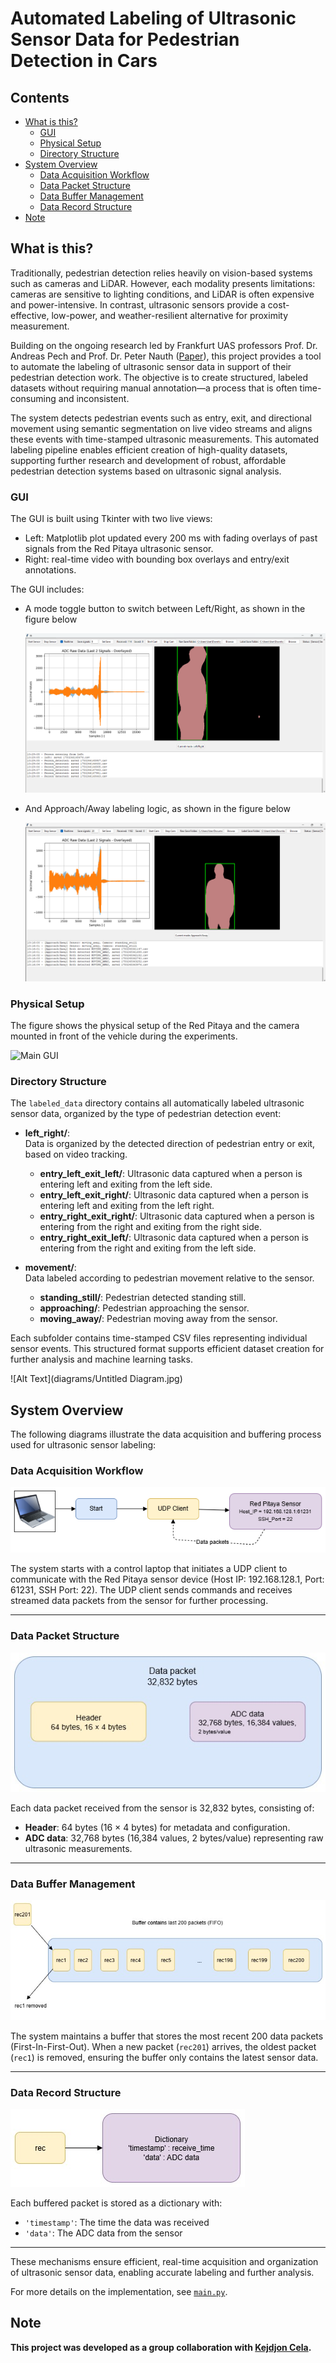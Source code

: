 # Automated Labeling of Ultrasonic Sensor Data for Pedestrian Detection in Cars

## Contents

*   [What is this?](#what-is-this)
    *   [GUI](#gui)
    *   [Physical Setup](#physical-setup)
    *   [Directory Structure](#directory-structure)
*  [System Overview](#system-overview)
    *   [Data Acquisition Workflow](#data-acquisition-workflow)
    *   [Data Packet Structure](#data-packet-structure)
    *   [Data Buffer Management](#data-buffer-management)
    *   [Data Record Structure](#data-record-structure)
*  [Note](#note)
## What is this?
Traditionally, pedestrian detection relies heavily on vision-based systems such as cameras and LiDAR. However, each modality presents limitations: cameras are sensitive to lighting conditions, and LiDAR is often expensive and power-intensive. In contrast, ultrasonic sensors provide a cost-effective, low-power, and weather-resilient alternative for proximity measurement.

Building on the ongoing research led by Frankfurt UAS professors Prof. Dr. Andreas Pech and Prof. Dr. Peter Nauth ([Paper](https://fra-uas.hessenfis.de/converis/portal/detail/Publication/11016456?lang=en_US)), this project provides a tool to automate the labeling of ultrasonic sensor data in support of their pedestrian detection work. The objective is to create structured, labeled datasets without requiring manual annotation—a process that is often time-consuming and inconsistent.

The system detects pedestrian events such as entry, exit, and directional movement using semantic segmentation on live video streams and aligns these events with time-stamped ultrasonic measurements. This automated labeling pipeline enables efficient creation of high-quality datasets, supporting further research and development of robust, affordable pedestrian detection systems based on ultrasonic signal analysis.

### GUI
The GUI is built using Tkinter with two live views:
 * Left: Matplotlib plot updated every 200 ms with fading overlays of past signals from the Red Pitaya ultrasonic sensor. 
 * Right: real-time video with bounding box overlays and entry/exit annotations.

The GUI includes:
 * A mode toggle button to switch between Left/Right, as shown in the figure below

   ![Alt Text](diagrams/dip11.png)
   
 * And Approach/Away labeling logic, as shown in the figure below

   ![Alt Text](diagrams/dip9.png)

### Physical Setup
The figure shows the physical setup of the Red Pitaya and the camera mounted in front of the vehicle during the experiments. 

<img src="diagrams/car_image.jpg" alt="Main GUI" width="500"/>

### Directory Structure

The `labeled_data` directory contains all automatically labeled ultrasonic sensor data, organized by the type of pedestrian detection event:


- **left_right/**:  
  Data is organized by the detected direction of pedestrian entry or exit, based on video tracking.
  - **entry_left_exit_left/**: Ultrasonic data captured when a person is entering left and exiting from the left side.
  - **entry_left_exit_right/**: Ultrasonic data captured when a person is entering left and exiting from the left right.
  - **entry_right_exit_right/**: Ultrasonic data captured when a person is entering from the right and exiting from the right side.
  - **entry_right_exit_left/**: Ultrasonic data captured when a person is entering from the right and exiting from the left side.

- **movement/**:  
  Data labeled according to pedestrian movement relative to the sensor.
  - **standing_still/**: Pedestrian detected standing still.
  - **approaching/**: Pedestrian approaching the sensor.
  - **moving_away/**: Pedestrian moving away from the sensor.

Each subfolder contains time-stamped CSV files representing individual sensor events. This structured format supports efficient dataset creation for further analysis and machine learning tasks.




![Alt Text](diagrams/Untitled Diagram.jpg)

## System Overview

The following diagrams illustrate the data acquisition and buffering process used for ultrasonic sensor labeling:

### Data Acquisition Workflow

![Alt Text](diagrams/diagram1.png)

The system starts with a control laptop that initiates a UDP client to communicate with the Red Pitaya sensor device (Host IP: 192.168.128.1, Port: 61231, SSH Port: 22). The UDP client sends commands and receives streamed data packets from the sensor for further processing.

---

### Data Packet Structure

![Alt Text](diagrams/diagram2.jpg)

Each data packet received from the sensor is 32,832 bytes, consisting of:
- **Header**: 64 bytes (16 × 4 bytes) for metadata and configuration.
- **ADC data**: 32,768 bytes (16,384 values, 2 bytes/value) representing raw ultrasonic measurements.

---

### Data Buffer Management

![Alt Text](diagrams/diagram3.jpg)

The system maintains a buffer that stores the most recent 200 data packets (First-In-First-Out). When a new packet (`rec201`) arrives, the oldest packet (`rec1`) is removed, ensuring the buffer only contains the latest sensor data.

---

### Data Record Structure

![Alt Text](diagrams/diagram4.jpg)

Each buffered packet is stored as a dictionary with:
- `'timestamp'`: The time the data was received
- `'data'`: The ADC data from the sensor

---

These mechanisms ensure efficient, real-time acquisition and organization of ultrasonic sensor data, enabling accurate labeling and further analysis.

For more details on the implementation, see [`main.py`](main.py).

## Note
**This project was developed as a group collaboration with [Kejdjon Cela](https://github.com/Kejdjon).**
